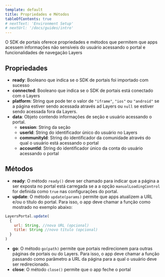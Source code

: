 ```yaml
---
template: default
title: Propriedades e Métodos
tableOfContents: true
# nextText: 'Environment Setup'
# nextUrl: '/docs/guides/intro'
---
```


O SDK de portais oferece propriedades e métodos que permitem que apps acessem informações não sensíveis do usuário acessando o portal e funcionalidades de navegação Layers

## Propriedades

+ **ready**: Booleano que indica se o SDK de portais foi importado com sucesso
+ **connected**: Booleano que indica se o SDK de portais está conectado com o Layers
+ **platform**: String que pode ter o valor de `"iframe"`, `"ios"` ou `"android"` se a página estiver sendo acessada através ad Layers ou `null` se estiver sendo acessada fora da Layers.
+ **data**: Objeto contendo informações de seção e usuário acessando o portal.
  + **session**: String da seção
  + **userId**: String do identificador único do usuário no Layers
  + **communityId**: String do identificador da comunidade através do qual o usuário está acessando o portal
  + **accountId**: String do identificador único da conta do usuário acessando o portal

## Métodos

+ **ready**: O método `ready()` deve ser chamado para indicar que a página a ser exposta no portal está carregada se a a opção `manualLoadingControl` for definida como `true` nas configurações do portal.
+ **update**: O método `update(params)` permite que apps atualizem a URL e/ou o título do portal. Para isso, o app deve chamar a função como mostrado no exemplo abaixo:

```js
LayersPortal.update(
  {
    url: String, //nova URL (opcional)
    title: String //novo título (opcional)
  }
)
```

+ **go**: O método `go(path)` permite que portais redirecionem para outras páginas de portais ou do Layers. Para isso, o app deve chamar a função passando como parâmetro a URL da página para a qual o usuário deve ser redirecionado.
+ **close**: O método `close()` permite que o app feche o portal
<!-- + **notify**: O método `notify()` permite que -->